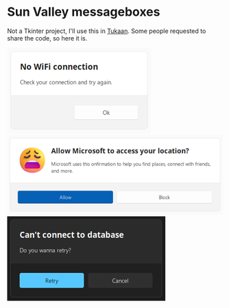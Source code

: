 # Sun Valley messageboxes

Not a Tkinter project, I'll use this in [Tukaan](https://github.com/tukaan/tukaan). Some people requested to share the code, so here it is.


![image](show_info.png)
![image](ask_allow_block.png)
![image](ask_retry_cancel.png)

